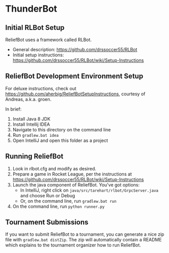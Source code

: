 # ThunderBot 

## Initial RLBot Setup

ReliefBot uses a framework called RLBot. 
- General description: https://github.com/drssoccer55/RLBot
- Initial setup instructions: https://github.com/drssoccer55/RLBot/wiki/Setup-Instructions

## ReliefBot Development Environment Setup

For deluxe instructions, check out https://github.com/aherbig/ReliefBotSetupInstructions,
courtesy of Andreas, a.k.a. groen.

In brief:

1. Install Java 8 JDK
2. Install Intellij IDEA
3. Navigate to this directory on the command line
4. Run `gradlew.bat idea`
5. Open IntelliJ and open this folder as a project


## Running ReliefBot

1. Look in rlbot.cfg and modify as desired.
2. Prepare a game in Rocket League, per the instructions at https://github.com/drssoccer55/RLBot/wiki/Setup-Instructions
3. Launch the java component of ReliefBot. You've got options:
   - In IntelliJ, right click on `java/src/tarehart/rlbot/GrpcServer.java` and choose Run or Debug
   - Or, on the command line, run `gradlew.bat run`
4. On the command line, run `python runner.py`

## Tournament Submissions

If you want to submit ReliefBot to a tournament, you can generate a nice zip file with `gradlew.bat distZip`.
The zip will automatically contain a README which explains to the tournament organizer how to run ReliefBot.
